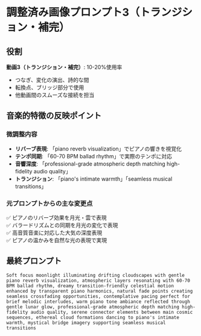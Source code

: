 # 調整済み画像プロンプト3（トランジション・補完）

## 役割
**動画3（トランジション・補完）**: 10-20%使用率  
- つなぎ、変化の演出、詩的な間
- 転換点、ブリッジ部分で使用
- 他動画間のスムーズな接続を担当

## 音楽的特徴の反映ポイント

### 微調整内容
- **リバーブ表現**: 「piano reverb visualization」でピアノの響きを視覚化
- **テンポ同期**: 「60-70 BPM ballad rhythm」で実際のテンポに対応
- **音響深度**: 「professional-grade atmospheric depth matching high-fidelity audio quality」
- **トランジション**: 「piano's intimate warmth」「seamless musical transitions」

### 元プロンプトからの主な変更点
✅ ピアノのリバーブ効果を月光・雲で表現  
✅ バラードリズムとの同期を月光の変化で表現  
✅ 高音質音楽に対応した大気の深度表現  
✅ ピアノの温かみを自然な光の表現で実現

## 最終プロンプト

```
Soft focus moonlight illuminating drifting cloudscapes with gentle piano reverb visualization, atmospheric layers resonating with 60-70 BPM ballad rhythm, dreamy transition-friendly celestial motion enhanced by transparent piano harmonics, natural fade points creating seamless crossfading opportunities, contemplative pacing perfect for brief melodic interludes, warm piano tone ambiance reflected through gentle lunar glow, professional-grade atmospheric depth matching high-fidelity audio quality, serene connector elements between main cosmic sequences, ethereal cloud formations dancing to piano's intimate warmth, mystical bridge imagery supporting seamless musical transitions
```